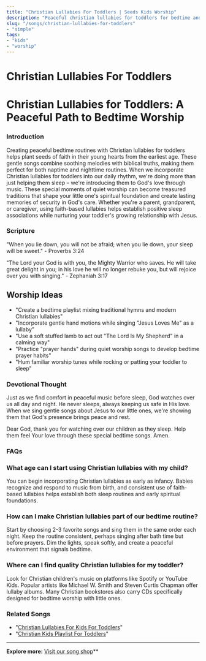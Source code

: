 ```yaml
---
title: "Christian Lullabies For Toddlers | Seeds Kids Worship"
description: "Peaceful christian lullabies for toddlers for bedtime and quiet moments. Christian music to comfort and nurture young children's faith."
slug: "/songs/christian-lullabies-for-toddlers"
- "simple"
tags:
- "kids"
- "worship"
---
```


# Christian Lullabies For Toddlers

# Christian Lullabies for Toddlers: A Peaceful Path to Bedtime Worship

### Introduction
Creating peaceful bedtime routines with Christian lullabies for toddlers helps plant seeds of faith in their young hearts from the earliest age. These gentle songs combine soothing melodies with biblical truths, making them perfect for both naptime and nighttime routines. When we incorporate Christian lullabies for toddlers into our daily rhythm, we're doing more than just helping them sleep – we're introducing them to God's love through music. These special moments of quiet worship can become treasured traditions that shape your little one's spiritual foundation and create lasting memories of security in God's care. Whether you're a parent, grandparent, or caregiver, using faith-based lullabies helps establish positive sleep associations while nurturing your toddler's growing relationship with Jesus.

### Scripture
"When you lie down, you will not be afraid; when you lie down, your sleep will be sweet." - Proverbs 3:24

"The Lord your God is with you, the Mighty Warrior who saves. He will take great delight in you; in his love he will no longer rebuke you, but will rejoice over you with singing." - Zephaniah 3:17

## Worship Ideas
- "Create a bedtime playlist mixing traditional hymns and modern Christian lullabies"
- "Incorporate gentle hand motions while singing "Jesus Loves Me" as a lullaby"
- "Use a soft stuffed lamb to act out "The Lord Is My Shepherd" in a calming way"
- "Practice "prayer hands" during quiet worship songs to develop bedtime prayer habits"
- "Hum familiar worship tunes while rocking or patting your toddler to sleep"

### Devotional Thought
Just as we find comfort in peaceful music before sleep, God watches over us all day and night. He never sleeps, always keeping us safe in His love. When we sing gentle songs about Jesus to our little ones, we're showing them that God's presence brings peace and rest.

Dear God, thank you for watching over our children as they sleep. Help them feel Your love through these special bedtime songs. Amen.

### FAQs

### What age can I start using Christian lullabies with my child?
You can begin incorporating Christian lullabies as early as infancy. Babies recognize and respond to music from birth, and consistent use of faith-based lullabies helps establish both sleep routines and early spiritual foundations.

### How can I make Christian lullabies part of our bedtime routine?
Start by choosing 2-3 favorite songs and sing them in the same order each night. Keep the routine consistent, perhaps singing after bath time but before prayers. Dim the lights, speak softly, and create a peaceful environment that signals bedtime.

### Where can I find quality Christian lullabies for my toddler?
Look for Christian children's music on platforms like Spotify or YouTube Kids. Popular artists like Michael W. Smith and Steven Curtis Chapman offer lullaby albums. Many Christian bookstores also carry CDs specifically designed for bedtime worship with little ones.

### Related Songs

- "[Christian Lullabies For Kids For Toddlers](/songs/christian-lullabies-for-kids-for-toddlers/)"
- "[Christian Kids Playlist For Toddlers](/songs/christian-kids-playlist-for-toddlers/)"

---

**Explore more:** [Visit our song shop](https://seedskidsworship.com/shop)**

<!-- Schema Markup -->
<script type="application/ld+json">
{
  "@context": "https://schema.org",
  "@type": "MusicRecording",
  "name": "Christian Lullabies For Toddlers",
  "byArtist": {
    "@type": "MusicGroup",
    "name": "Seeds Kids Worship"
  },
  "isFamilyFriendly": true,
  "url": "https://seedskidsworship.com/songs/christian-lullabies-for-toddlers/"
}
</script>